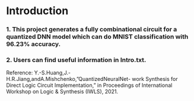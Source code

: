 # Introduction
### 1. This project generates a fully combinational circuit for a quantized DNN model which can do MNIST classification with 96.23% accuracy.
### 2. Users can find useful information in Intro.txt.
Reference: Y.-S.Huang,J.-H.R.Jiang,andA.Mishchenko,”QuantizedNeuralNet- work Synthesis for Direct Logic Circuit Implementation,” in Proceedings of International Workshop on Logic & Synthesis (IWLS), 2021.
